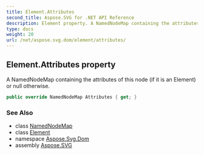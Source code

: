 ```yaml
---
title: Element.Attributes
second_title: Aspose.SVG for .NET API Reference
description: Element property. A NamedNodeMap containing the attributes of this node if it is an Element or null otherwise
type: docs
weight: 20
url: /net/aspose.svg.dom/element/attributes/
---
```

## Element.Attributes property

A NamedNodeMap containing the attributes of this node (if it is an Element) or null otherwise.

```csharp
public override NamedNodeMap Attributes { get; }
```

### See Also

* class [NamedNodeMap](../../../aspose.svg.collections/namednodemap/)
* class [Element](../)
* namespace [Aspose.Svg.Dom](../../../aspose.svg.dom/)
* assembly [Aspose.SVG](../../../)
